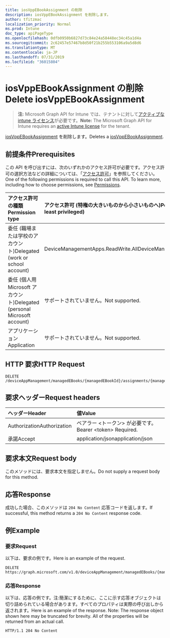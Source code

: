 ```yaml
---
title: iosVppEBookAssignment の削除
description: iosVppEBookAssignment を削除します。
author: tfitzmac
localization_priority: Normal
ms.prod: Intune
doc_type: apiPageType
ms.openlocfilehash: 0dfb0950b6827d73c84e24a58448ec34c45a1d4a
ms.sourcegitcommit: 2c62457e57467b8d50f21b255b553106a9a5d8d6
ms.translationtype: MT
ms.contentlocale: ja-JP
ms.lasthandoff: 07/31/2019
ms.locfileid: "36015804"
---
```

# <a name="delete-iosvppebookassignment"></a><span data-ttu-id="5b540-103">iosVppEBookAssignment の削除</span><span class="sxs-lookup"><span data-stu-id="5b540-103">Delete iosVppEBookAssignment</span></span>

> <span data-ttu-id="5b540-104">**注:** Microsoft Graph API for Intune では、テナントに対して[アクティブな intune ライセンス](https://go.microsoft.com/fwlink/?linkid=839381)が必要です。</span><span class="sxs-lookup"><span data-stu-id="5b540-104">**Note:** The Microsoft Graph API for Intune requires an [active Intune license](https://go.microsoft.com/fwlink/?linkid=839381) for the tenant.</span></span>

<span data-ttu-id="5b540-105">[iosVppEBookAssignment](../resources/intune-books-iosvppebookassignment.md) を削除します。</span><span class="sxs-lookup"><span data-stu-id="5b540-105">Deletes a [iosVppEBookAssignment](../resources/intune-books-iosvppebookassignment.md).</span></span>

## <a name="prerequisites"></a><span data-ttu-id="5b540-106">前提条件</span><span class="sxs-lookup"><span data-stu-id="5b540-106">Prerequisites</span></span>
<span data-ttu-id="5b540-p101">この API を呼び出すには、次のいずれかのアクセス許可が必要です。アクセス許可の選択方法などの詳細については、「[アクセス許可](/graph/permissions-reference)」を参照してください。</span><span class="sxs-lookup"><span data-stu-id="5b540-p101">One of the following permissions is required to call this API. To learn more, including how to choose permissions, see [Permissions](/graph/permissions-reference).</span></span>

|<span data-ttu-id="5b540-109">アクセス許可の種類</span><span class="sxs-lookup"><span data-stu-id="5b540-109">Permission type</span></span>|<span data-ttu-id="5b540-110">アクセス許可 (特権の大きいものから小さいものへ)</span><span class="sxs-lookup"><span data-stu-id="5b540-110">Permissions (from most to least privileged)</span></span>|
|:---|:---|
|<span data-ttu-id="5b540-111">委任 (職場または学校のアカウント)</span><span class="sxs-lookup"><span data-stu-id="5b540-111">Delegated (work or school account)</span></span>|<span data-ttu-id="5b540-112">DeviceManagementApps.ReadWrite.All</span><span class="sxs-lookup"><span data-stu-id="5b540-112">DeviceManagementApps.ReadWrite.All</span></span>|
|<span data-ttu-id="5b540-113">委任 (個人用 Microsoft アカウント)</span><span class="sxs-lookup"><span data-stu-id="5b540-113">Delegated (personal Microsoft account)</span></span>|<span data-ttu-id="5b540-114">サポートされていません。</span><span class="sxs-lookup"><span data-stu-id="5b540-114">Not supported.</span></span>|
|<span data-ttu-id="5b540-115">アプリケーション</span><span class="sxs-lookup"><span data-stu-id="5b540-115">Application</span></span>|<span data-ttu-id="5b540-116">サポートされていません。</span><span class="sxs-lookup"><span data-stu-id="5b540-116">Not supported.</span></span>|

## <a name="http-request"></a><span data-ttu-id="5b540-117">HTTP 要求</span><span class="sxs-lookup"><span data-stu-id="5b540-117">HTTP Request</span></span>
<!-- {
  "blockType": "ignored"
}
-->
``` http
DELETE /deviceAppManagement/managedEBooks/{managedEBookId}/assignments/{managedEBookAssignmentId}
```

## <a name="request-headers"></a><span data-ttu-id="5b540-118">要求ヘッダー</span><span class="sxs-lookup"><span data-stu-id="5b540-118">Request headers</span></span>
|<span data-ttu-id="5b540-119">ヘッダー</span><span class="sxs-lookup"><span data-stu-id="5b540-119">Header</span></span>|<span data-ttu-id="5b540-120">値</span><span class="sxs-lookup"><span data-stu-id="5b540-120">Value</span></span>|
|:---|:---|
|<span data-ttu-id="5b540-121">Authorization</span><span class="sxs-lookup"><span data-stu-id="5b540-121">Authorization</span></span>|<span data-ttu-id="5b540-122">ベアラー &lt;トークン&gt; が必要です。</span><span class="sxs-lookup"><span data-stu-id="5b540-122">Bearer &lt;token&gt; Required.</span></span>|
|<span data-ttu-id="5b540-123">承諾</span><span class="sxs-lookup"><span data-stu-id="5b540-123">Accept</span></span>|<span data-ttu-id="5b540-124">application/json</span><span class="sxs-lookup"><span data-stu-id="5b540-124">application/json</span></span>|

## <a name="request-body"></a><span data-ttu-id="5b540-125">要求本文</span><span class="sxs-lookup"><span data-stu-id="5b540-125">Request body</span></span>
<span data-ttu-id="5b540-126">このメソッドには、要求本文を指定しません。</span><span class="sxs-lookup"><span data-stu-id="5b540-126">Do not supply a request body for this method.</span></span>

## <a name="response"></a><span data-ttu-id="5b540-127">応答</span><span class="sxs-lookup"><span data-stu-id="5b540-127">Response</span></span>
<span data-ttu-id="5b540-128">成功した場合、このメソッドは `204 No Content` 応答コードを返します。</span><span class="sxs-lookup"><span data-stu-id="5b540-128">If successful, this method returns a `204 No Content` response code.</span></span>

## <a name="example"></a><span data-ttu-id="5b540-129">例</span><span class="sxs-lookup"><span data-stu-id="5b540-129">Example</span></span>

### <a name="request"></a><span data-ttu-id="5b540-130">要求</span><span class="sxs-lookup"><span data-stu-id="5b540-130">Request</span></span>
<span data-ttu-id="5b540-131">以下は、要求の例です。</span><span class="sxs-lookup"><span data-stu-id="5b540-131">Here is an example of the request.</span></span>
``` http
DELETE https://graph.microsoft.com/v1.0/deviceAppManagement/managedEBooks/{managedEBookId}/assignments/{managedEBookAssignmentId}
```

### <a name="response"></a><span data-ttu-id="5b540-132">応答</span><span class="sxs-lookup"><span data-stu-id="5b540-132">Response</span></span>
<span data-ttu-id="5b540-p102">以下は、応答の例です。注:簡潔にするために、ここに示す応答オブジェクトは切り詰められている場合があります。すべてのプロパティは実際の呼び出しから返されます。</span><span class="sxs-lookup"><span data-stu-id="5b540-p102">Here is an example of the response. Note: The response object shown here may be truncated for brevity. All of the properties will be returned from an actual call.</span></span>
``` http
HTTP/1.1 204 No Content
```



